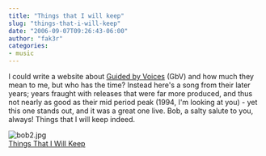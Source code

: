 ```yaml
---
title: "Things that I will keep"
slug: "things-that-i-will-keep"
date: "2006-09-07T09:26:43-06:00"
author: "fak3r"
categories:
- music
---
```


I could write a website about [Guided by Voices](http://gbv.com/) (GbV) and how much they mean to me, but who has the time?  Instead here's a song from their later years; years fraught with releases that were far more produced, and thus not nearly as good as their mid period peak (1994, I'm looking at you) - yet this one stands out, and it was a great one live. Bob, a salty salute to you, always!  Things that I will keep indeed.


![bob2.jpg](http://fak3r.com/wp-content/uploads/2006/09/bob2.jpg)  
[Things That I Will Keep](http://www.avdf76.dsl.pipex.com/mp3/guided%2520by%2520voices%2520-%2520things%2520i%2520will%2520keep.mp3)
